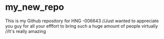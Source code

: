 # my_new_repo
This is my Github repository for HNG -006643
//Just wanted to appreciate you guy for all your efffort to bring such a huge amount of people virtually
//It's really amazing
